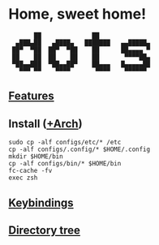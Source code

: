 # Home, sweet home!

```
       ██              ██               
  ▄███▄██   ▄████▄   ███████   ▄▄█████▄ 
 ██▀  ▀██  ██▀  ▀██    ██      ██▄▄▄▄ ▀ 
 ██    ██  ██    ██    ██       ▀▀▀▀██▄ 
 ▀██▄▄███  ▀██▄▄██▀    ██▄▄▄   █▄▄▄▄▄██ 
   ▀▀▀ ▀▀    ▀▀▀▀       ▀▀▀▀    ▀▀▀▀▀▀  
```                                                    


## [Features](./markdown/features.md)

## Install ([+Arch](./markdown/archinstall.md))

```console
sudo cp -alf configs/etc/* /etc
cp -alf configs/.config/* $HOME/.config
mkdir $HOME/bin
cp -alf configs/bin/* $HOME/bin
fc-cache -fv
exec zsh
```

## [Keybindings](./markdown/keybinds.md)

## [Directory tree](./markdown/tree.md)
